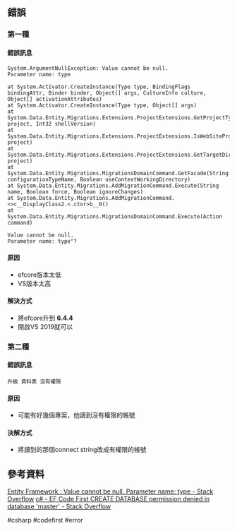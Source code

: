 ## 錯誤
### 第一種
#### 錯誤訊息
```
System.ArgumentNullException: Value cannot be null.  
Parameter name: type

at System.Activator.CreateInstance(Type type, BindingFlags bindingAttr, Binder binder, Object[] args, CultureInfo culture, Object[] activationAttributes)  
at System.Activator.CreateInstance(Type type, Object[] args)  
at System.Data.Entity.Migrations.Extensions.ProjectExtensions.GetProjectTypes(Project project, Int32 shellVersion)  
at System.Data.Entity.Migrations.Extensions.ProjectExtensions.IsWebSiteProject(Project project)  
at System.Data.Entity.Migrations.Extensions.ProjectExtensions.GetTargetDir(Project project)  
at System.Data.Entity.Migrations.MigrationsDomainCommand.GetFacade(String configurationTypeName, Boolean useContextWorkingDirectory)  
at System.Data.Entity.Migrations.AddMigrationCommand.Execute(String name, Boolean force, Boolean ignoreChanges)  
at System.Data.Entity.Migrations.AddMigrationCommand.<>c__DisplayClass2.<.ctor>b__0()  
at System.Data.Entity.Migrations.MigrationsDomainCommand.Execute(Action command)

Value cannot be null.  
Parameter name: type"?
```
#### 原因
* efcore版本太低
* VS版本太高
#### 解決方式
* 將efcore升到 **6.4.4**
* 開啟VS 2019就可以
### 第二種
#### 錯誤訊息
```
升級 資料表 沒有權限
```
#### 原因
* 可能有好幾個專案，他讀到沒有權限的帳號
#### 決解方式
* 將讀到的那個connect string改成有權限的帳號

## 參考資料
[Entity Framework : Value cannot be null. Parameter name: type - Stack Overflow](https://stackoverflow.com/questions/41777590/entity-framework-value-cannot-be-null-parameter-name-type)
[c# - EF Code First CREATE DATABASE permission denied in database 'master' - Stack Overflow](https://stackoverflow.com/questions/38891256/ef-code-first-create-database-permission-denied-in-database-master)

#csharp #codefirst #error 